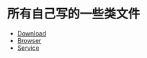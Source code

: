 # 所有自己写的一些类文件

- [Download](./Download/README.md)
- [Browser](./Browser/README.md)
- [Service](./Service/README.md)
